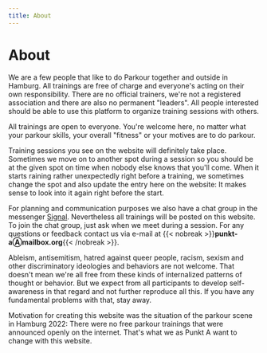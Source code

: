 ```yaml
---
title: About
---
```

# About
We are a few people that like to do Parkour together and outside in Hamburg. All trainings are free of charge and everyone's acting on their own responsibility. There are no official trainers, we're not a registered association and there are also no permanent "leaders". All people interested should be able to use this platform to organize training sessions with others.

All trainings are open to everyone. You're welcome here, no matter what your parkour skills, your overall "fitness" or your motives are to do parkour.

Training sessions you see on the website will definitely take place. Sometimes we move on to another spot during a session so you should be at the given spot on time when nobody else knows that you'll come. When it starts raining rather unexpectedly right before a training, we sometimes change the spot and also update the entry here on the website: It makes sense to look into it again right before the start.

For planning and communication purposes we also have a chat group in the messenger [Signal](https://signal.org/). Nevertheless all trainings will be posted on this website. To join the chat group, just ask when we meet during a session. For any questions or feedback contact us via e-mail at {{< nobreak >}}**punkt-aⒶmailbox.org**{{< /nobreak >}}.

Ableism, antisemitism, hatred against queer people, racism, sexism and other discriminatory ideologies and behaviors are not welcome. That doesn't mean we're all free from these kinds of internalized patterns of thought or behavior. But we expect from all participants to develop self-awareness in that regard and not further reproduce all this. If you have any fundamental problems with that, stay away.

Motivation for creating this website was the situation of the parkour scene in Hamburg 2022: There were no free parkour trainings that were announced openly on the internet. That's what we as Punkt A want to change with this website.
